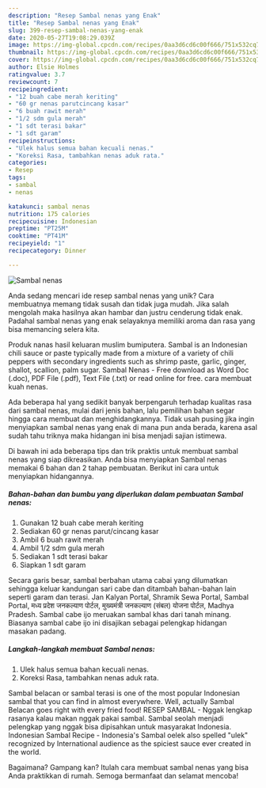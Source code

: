 ```yaml
---
description: "Resep Sambal nenas yang Enak"
title: "Resep Sambal nenas yang Enak"
slug: 399-resep-sambal-nenas-yang-enak
date: 2020-05-27T19:08:29.039Z
image: https://img-global.cpcdn.com/recipes/0aa3d6cd6c00f666/751x532cq70/sambal-nenas-foto-resep-utama.jpg
thumbnail: https://img-global.cpcdn.com/recipes/0aa3d6cd6c00f666/751x532cq70/sambal-nenas-foto-resep-utama.jpg
cover: https://img-global.cpcdn.com/recipes/0aa3d6cd6c00f666/751x532cq70/sambal-nenas-foto-resep-utama.jpg
author: Elsie Holmes
ratingvalue: 3.7
reviewcount: 7
recipeingredient:
- "12 buah cabe merah keriting"
- "60 gr nenas parutcincang kasar"
- "6 buah rawit merah"
- "1/2 sdm gula merah"
- "1 sdt terasi bakar"
- "1 sdt garam"
recipeinstructions:
- "Ulek halus semua bahan kecuali nenas."
- "Koreksi Rasa, tambahkan nenas aduk rata."
categories:
- Resep
tags:
- sambal
- nenas

katakunci: sambal nenas 
nutrition: 175 calories
recipecuisine: Indonesian
preptime: "PT25M"
cooktime: "PT41M"
recipeyield: "1"
recipecategory: Dinner

---
```



![Sambal nenas](https://img-global.cpcdn.com/recipes/0aa3d6cd6c00f666/751x532cq70/sambal-nenas-foto-resep-utama.jpg)

Anda sedang mencari ide resep sambal nenas yang unik? Cara membuatnya memang tidak susah dan tidak juga mudah. Jika salah mengolah maka hasilnya akan hambar dan justru cenderung tidak enak. Padahal sambal nenas yang enak selayaknya memiliki aroma dan rasa yang bisa memancing selera kita.

Produk nanas hasil keluaran muslim bumiputera. Sambal is an Indonesian chili sauce or paste typically made from a mixture of a variety of chili peppers with secondary ingredients such as shrimp paste, garlic, ginger, shallot, scallion, palm sugar. Sambal Nenas - Free download as Word Doc (.doc), PDF File (.pdf), Text File (.txt) or read online for free. cara membuat kuah nenas.

Ada beberapa hal yang sedikit banyak berpengaruh terhadap kualitas rasa dari sambal nenas, mulai dari jenis bahan, lalu pemilihan bahan segar hingga cara membuat dan menghidangkannya. Tidak usah pusing jika ingin menyiapkan sambal nenas yang enak di mana pun anda berada, karena asal sudah tahu triknya maka hidangan ini bisa menjadi sajian istimewa.


Di bawah ini ada beberapa tips dan trik praktis untuk membuat sambal nenas yang siap dikreasikan. Anda bisa menyiapkan Sambal nenas memakai 6 bahan dan 2 tahap pembuatan. Berikut ini cara untuk menyiapkan hidangannya.

<!--inarticleads1-->

##### Bahan-bahan dan bumbu yang diperlukan dalam pembuatan Sambal nenas:

1. Gunakan 12 buah cabe merah keriting
1. Sediakan 60 gr nenas parut/cincang kasar
1. Ambil 6 buah rawit merah
1. Ambil 1/2 sdm gula merah
1. Sediakan 1 sdt terasi bakar
1. Siapkan 1 sdt garam


Secara garis besar, sambal berbahan utama cabai yang dilumatkan sehingga keluar kandungan sari cabe dan ditambah bahan-bahan lain seperti garam dan terasi. Jan Kalyan Portal, Shramik Sewa Portal, Sambal Portal, मध्य प्रदेश जनकल्याण पोर्टल, मुख्यमंत्री जनकल्याण (संबल) योजना पोर्टल, Madhya Pradesh. Sambal cabe ijo meruakan sambal khas dari tanah minang. Biasanya sambal cabe ijo ini disajikan sebagai pelengkap hidangan masakan padang. 

<!--inarticleads2-->

##### Langkah-langkah membuat Sambal nenas:

1. Ulek halus semua bahan kecuali nenas.
1. Koreksi Rasa, tambahkan nenas aduk rata.


Sambal belacan or sambal terasi is one of the most popular Indonesian sambal that you can find in almost everywhere. Well, actually Sambal Belacan goes right with every fried food! RESEP SAMBAL - Nggak lengkap rasanya kalau makan nggak pakai sambal. Sambal seolah menjadi pelengkap yang nggak bisa dipisahkan untuk masyarakat Indonesia. Indonesian Sambal Recipe - Indonesia&#39;s Sambal oelek also spelled &#34;ulek&#34; recognized by International audience as the spiciest sauce ever created in the world. 

Bagaimana? Gampang kan? Itulah cara membuat sambal nenas yang bisa Anda praktikkan di rumah. Semoga bermanfaat dan selamat mencoba!
